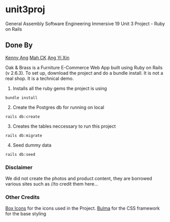 

# unit3proj
General Assembly Software Engineering Immersive 19
Unit 3 Project - Ruby on Rails

## Done By
[Kenny Ang](https://github.com/kach92)
[Mah CK](https://github.com/marcykay)
[Ang Yi Xin](https://github.com/artylope)


Oak & Brass is a Furniture E-Commerce Web App built using Ruby on Rails (v 2.6.3). To set up, download the project and do a bundle install. It is not a real shop. It is a technical demo.

1. Installs all the ruby gems the project is using
```
bundle install
````
2. Create the Postgres db for running on local
```
rails db:create
````
3. Creates the tables neccessary to run this project
```
rails db:migrate
````
4. Seed dummy data
```
rails db:seed
````

### Disclaimer
We did not create the photos and product content, they are borrowed various sites such as
//to credit them here...

### Other Credits
[Box Icons](https://boxicons.com/usage/) for the icons used in the Project.
[Bulma](https://bulma.io) for the CSS framework for the base styling
